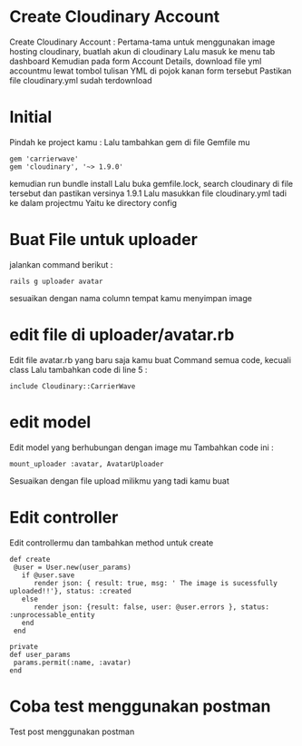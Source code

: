 # Create Cloudinary Account
Create Cloudinary Account :
Pertama-tama untuk menggunakan image hosting cloudinary, buatlah akun di cloudinary
Lalu masuk ke menu tab dashboard
Kemudian pada form Account Details, download file yml accountmu lewat tombol tulisan YML di pojok kanan form tersebut
Pastikan file cloudinary.yml sudah terdownload

# Initial 
Pindah ke project kamu :
Lalu tambahkan gem di file Gemfile mu
```
gem 'carrierwave'
gem 'cloudinary', '~> 1.9.0'
```
kemudian run bundle install
Lalu buka gemfile.lock, search cloudinary di file tersebut
dan pastikan versinya 1.9.1
Lalu masukkan file cloudinary.yml tadi ke dalam projectmu
Yaitu ke directory config

# Buat File untuk uploader
jalankan command berikut :
```
rails g uploader avatar
```
sesuaikan dengan nama column tempat kamu menyimpan image

# edit file di uploader/avatar.rb
Edit file avatar.rb yang baru saja kamu buat
Command semua code, kecuali class
Lalu tambahkan code di line 5 :
```
include Cloudinary::CarrierWave
```
# edit model
Edit model yang berhubungan dengan image mu
Tambahkan code ini :
```
mount_uploader :avatar, AvatarUploader
```
Sesuaikan dengan file upload milikmu yang tadi kamu buat

# Edit controller
Edit controllermu dan tambahkan method untuk create
```
def create
 @user = User.new(user_params)
   if @user.save
      render json: { result: true, msg: ' The image is sucessfully         uploaded!!'}, status: :created
   else
      render json: {result: false, user: @user.errors }, status:          :unprocessable_entity
   end
 end
 
private
def user_params
 params.permit(:name, :avatar)
end
 ```
 # Coba test menggunakan postman
 Test post menggunakan postman

 
